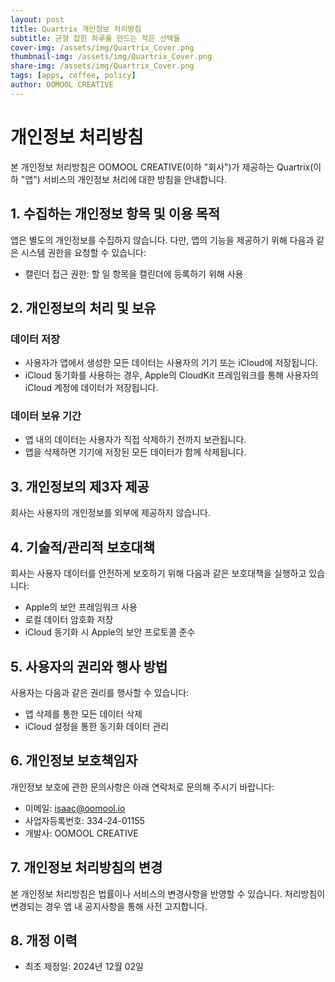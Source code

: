 ```yaml
---
layout: post
title: Quartrix 개인정보 처리방침
subtitle: 균형 잡힌 하루를 만드는 작은 선택들
cover-img: /assets/img/Quartrix_Cover.png
thumbnail-img: /assets/img/Quartrix_Cover.png
share-img: /assets/img/Quartrix_Cover.png
tags: [apps, coffee, policy]
author: OOMOOL CREATIVE
---
```



# 개인정보 처리방침

본 개인정보 처리방침은 OOMOOL CREATIVE(이하 "회사")가 제공하는 Quartrix(이하 "앱") 서비스의 개인정보 처리에 대한 방침을 안내합니다.

## 1. 수집하는 개인정보 항목 및 이용 목적

앱은 별도의 개인정보를 수집하지 않습니다. 다만, 앱의 기능을 제공하기 위해 다음과 같은 시스템 권한을 요청할 수 있습니다:

- 캘린더 접근 권한: 할 일 항목을 캘린더에 등록하기 위해 사용

## 2. 개인정보의 처리 및 보유

### 데이터 저장
- 사용자가 앱에서 생성한 모든 데이터는 사용자의 기기 또는 iCloud에 저장됩니다.
- iCloud 동기화를 사용하는 경우, Apple의 CloudKit 프레임워크를 통해 사용자의 iCloud 계정에 데이터가 저장됩니다.

### 데이터 보유 기간
- 앱 내의 데이터는 사용자가 직접 삭제하기 전까지 보관됩니다.
- 앱을 삭제하면 기기에 저장된 모든 데이터가 함께 삭제됩니다.

## 3. 개인정보의 제3자 제공

회사는 사용자의 개인정보를 외부에 제공하지 않습니다.

## 4. 기술적/관리적 보호대책

회사는 사용자 데이터를 안전하게 보호하기 위해 다음과 같은 보호대책을 실행하고 있습니다:

- Apple의 보안 프레임워크 사용
- 로컬 데이터 암호화 저장
- iCloud 동기화 시 Apple의 보안 프로토콜 준수

## 5. 사용자의 권리와 행사 방법

사용자는 다음과 같은 권리를 행사할 수 있습니다:

- 앱 삭제를 통한 모든 데이터 삭제
- iCloud 설정을 통한 동기화 데이터 관리

## 6. 개인정보 보호책임자

개인정보 보호에 관한 문의사항은 아래 연락처로 문의해 주시기 바랍니다:

- 이메일: isaac@oomool.io
- 사업자등록번호: 334-24-01155
- 개발사: OOMOOL CREATIVE

## 7. 개인정보 처리방침의 변경

본 개인정보 처리방침은 법률이나 서비스의 변경사항을 반영할 수 있습니다. 처리방침이 변경되는 경우 앱 내 공지사항을 통해 사전 고지합니다.

## 8. 개정 이력

- 최초 제정일: 2024년 12월 02일